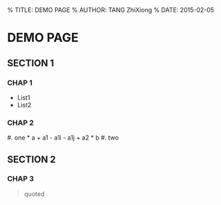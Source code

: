 % TITLE: DEMO PAGE
% AUTHOR: TANG ZhiXiong
% DATE: 2015-02-05

DEMO PAGE
=========

SECTION 1
---------

### CHAP 1

* List1
* List2

### CHAP 2

#. one
    * a
        + a1
            - a1i
            - a1j
        + a2
    * b
#. two
    

SECTION 2
---------

### CHAP 3

> quoted